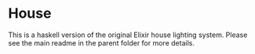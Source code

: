 # House

This is a haskell version of the original Elixir house lighting system.
Please see the main readme in the parent folder for more details.
